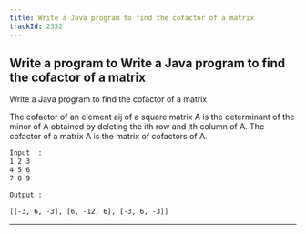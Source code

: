 ```yaml
---
title: Write a Java program to find the cofactor of a matrix
trackId: 2352
---
```


## Write a program to Write a Java program to find the cofactor of a matrix

Write a Java program to find the cofactor of a matrix

The cofactor of an element aij of a square matrix A is the determinant of the minor of A obtained by deleting the ith row and jth column of A. The cofactor of a matrix A is the matrix of cofactors of A.

```txt
Input  :
1 2 3
4 5 6
7 8 9

Output :

[[-3, 6, -3], [6, -12, 6], [-3, 6, -3]]

```
---